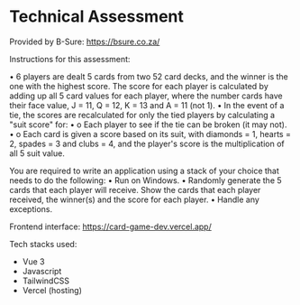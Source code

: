 # Technical Assessment

Provided by B-Sure: https://bsure.co.za/

Instructions for this assessment:

• 6 players are dealt 5 cards from two 52 card decks, and the winner is the one with the highest
score.
The score for each player is calculated by adding up all 5 card values for each player, where the
number cards have their face value, J = 11, Q = 12, K = 13 and A = 11 (not 1).
• In the event of a tie, the scores are recalculated for only the tied players by calculating a "suit
score" for: 
• o Each player to see if the tie can be broken (it may not).
• o Each card is given a score based on its suit, with diamonds = 1, hearts = 2, spades = 3 and
clubs = 4, and the player's score is the multiplication of all 5 suit value.

You are required to write an application using a stack of your choice that needs to do the following:
• Run on Windows.
• Randomly generate the 5 cards that each player will receive. Show the cards that each player
received, the winner(s) and the score for each player.
• Handle any exceptions.

Frontend interface: https://card-game-dev.vercel.app/

Tech stacks used:
- Vue 3
- Javascript
- TailwindCSS
- Vercel (hosting)

